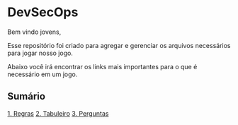 # DevSecOps

Bem vindo jovens,

Esse repositório foi criado para agregar e gerenciar os arquivos necessários para jogar nosso jogo.

Abaixo você irá encontrar os links mais importantes para o que é necessário em um jogo.

## Sumário

[1. Regras](regras.md)
[2. Tabuleiro](tabuleiro/README.md)
[3. Perguntas](perguntas/README.md)